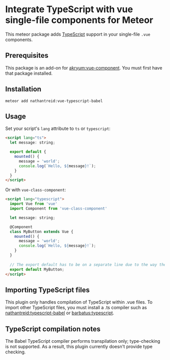 # Integrate TypeScript with vue single-file components for Meteor

This meteor package adds [TypeScript](https://www.typescriptlang.org/) support in your single-file `.vue` components.

## Prerequisites
This package is an add-on for [akryum:vue-component](https://github.com/Akryum/vue-meteor). You must first have that package installed.

## Installation

    meteor add nathantreid:vue-typescript-babel


## Usage

Set your script's `lang` attribute to `ts` or `typescript`:
```html
<script lang="ts">
  let message: string;

  export default {
    mounted() {
      message = 'world';
      console.log(`Hello, ${message}!`);
    }
  }
</script>
```

Or with `vue-class-component`:
```html
<script lang="typescript">
  import Vue from 'vue'
  import Component from 'vue-class-component'

  let message: string;

  @Component
  class MyButton extends Vue {
    mounted() {
      message = 'world';
      console.log(`Hello, ${message}!`);
    }
  }
    
  // The export default has to be on a separate line due to the way the code is transpiled.
  export default MyButton;
</script>
```

## Importing TypeScript files
This plugin only handles compilation of TypeScript within .vue files. To import other TypeScript files, you must install a .ts compiler such as [nathantreid:typescript-babel](https://github.com/nathantreid/meteor-typescript-babel) or [barbatus:typescript](https://github.com/barbatus/typescript).

## TypeScript compilation notes
The Babel TypeScript compiler performs transpilation only; type-checking is not supported. As a result, this plugin currently doesn't provide type checking.
